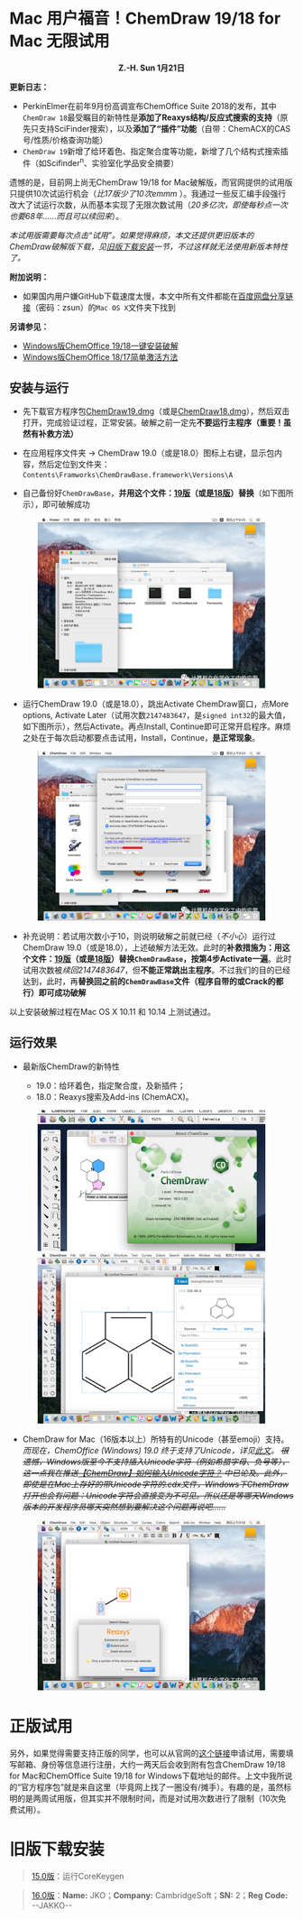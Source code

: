 ﻿# Mac 用户福音！ChemDraw 19/18 for Mac 无限试用
**<p align="center">Z.-H. Sun 1月21日</p>**

**更新日志：**
* PerkinElmer在前年9月份高调宣布ChemOffice Suite 2018的发布，其中`ChemDraw 18`最受瞩目的新特性是**添加了Reaxys结构/反应式搜索的支持**（原先只支持SciFinder搜索），以及**添加了“插件”功能**（自带：ChemACX的CAS号/性质/价格查询功能）
* `ChemDraw 19`新增了给环着色、指定聚合度等功能，新增了几个结构式搜索插件（如Scifinder<sup>n</sup>、实验室化学品安全摘要）

遗憾的是，目前网上尚无ChemDraw 19/18 for Mac破解版，而官网提供的试用版只提供10次试运行机会（*比17版少了10次emmm* ）。我通过一些反汇编手段强行改大了试运行次数，从而基本实现了无限次数试用（*20多亿次，即使每秒点一次也要68年……而且可以续回来*）。

*本试用版需要每次点击“试用”。如果觉得麻烦，本文还提供更旧版本的ChemDraw破解版下载，见[旧版下载安装](/cos/cdm.md#旧版下载安装)一节，不过这样就无法使用新版本特性了。*

**附加说明：**
* 如果国内用户嫌GitHub下载速度太慢，本文中所有文件都能在[百度网盘分享链接](https://pan.baidu.com/s/1rlPilrRh4n4q6k1qG1rNsA)（密码：zsun）的`Mac OS X`文件夹下找到

**另请参见：**
* [Windows版ChemOffice 19/18一键安装破解](/cos/cow2.md)
* [Windows版ChemOffice 18/17简单激活方法](/cos/cow.md)

## 安装与运行
* 先下载官方程序包[ChemDraw19.dmg](https://github.com/Z-H-Sun/CDM_18/releases/download/v2/ChemDraw19.dmg)（或是[ChemDraw18.dmg](https://github.com/Z-H-Sun/CDM_18/releases/download/v1/ChemDraw18.dmg)），然后双击打开，完成验证过程，正常安装。破解之前一定先**不要运行主程序（重要！虽然有补救方法）**

* 在应用程序文件夹 -> ChemDraw 19.0（或是18.0）图标上右键，显示包内容，然后定位到文件夹：`Contents\Framworks\ChemDrawBase.framework\Versions\A`

* 自己备份好`ChemDrawBase`，**并用这个文件：[19版](https://github.com/Z-H-Sun/CDM_18/raw/master/19.0/Crack/ChemDrawBase)（或是[18版](https://github.com/Z-H-Sun/CDM_18/raw/master/18.0/Crack/ChemDrawBase)）替换**（如下图所示），即可破解成功
<p align="center"><img width="80%" height="80%" src="/cos/1.webp"></p>

* 运行ChemDraw 19.0（或是18.0），跳出Activate ChemDraw窗口，点More options, Activate Later（试用次数`2147483647`，是`signed int32`的最大值，如下图所示），然后Activate。再点Install, Continue即可正常开启程序。麻烦之处在于每次启动都要点击试用，Install，Continue，**是正常现象**。
<p align="center"><img width="80%" height="80%" src="/cos/2.webp"></p>

* 补充说明：若试用次数小于10，则说明破解之前就已经（*不小心*）运行过ChemDraw 19.0（或是18.0），上述破解方法无效。此时的**补救措施为：用这个文件：[19版](https://github.com/Z-H-Sun/CDM_18/raw/master/19.0/Remedy/ChemDrawBase)（或是[18版](https://github.com/Z-H-Sun/CDM_18/raw/master/18.0/Remedy/ChemDrawBase)）替换`ChemDrawBase`，按第4步Activate一遍**。此时试用次数被*续回2147483647*，但**不能正常跳出主程序**。不过我们的目的已经达到，此时，再**替换回之前的`ChemDrawBase`文件（程序自带的或Crack的都行）即可成功破解**

以上安装破解过程在Mac OS X 10.11 和 10.14 上测试通过。

## 运行效果
* 最新版ChemDraw的新特性

  * 19.0：给环着色，指定聚合度，及新插件；
  * 18.0：Reaxys搜索及Add-ins (ChemACX)。
<p align="center">
  <img width="80%" height="80%" src="/cos/196.png">
  <img width="80%" height="80%" src="/cos/3.webp">
</p>

* ChemDraw for Mac（16版本以上）所特有的Unicode（甚至emoji）支持。*而现在，ChemOffice (Windows) 19.0 终于支持了Unicode，详见[此文](/cos/cow2.md)。* ~~*很遗憾，Windows版至今不支持插入Unicode字符（例如希腊字母、负号等），这一点我在推送[【ChemDraw】如何输入Unicode字符？](http://mp.weixin.qq.com/s?__biz=MzUzNDQ2MTE1Mw==&mid=2247483695&idx=1&sn=0b0a2683e8e7321330050c8a2563b169&chksm=fa952ea1cde2a7b7e370289a8b2ac060289d35d64a44264f2c26485e217cb6c7d4b123f82d71&scene=21) 中已论及。此外，即使是在Mac上存好的带Unicode字符的.cdx文件，Windows下ChemDraw打开也会有问题：Unicode字符会直接变为不可见。所以还是等哪天Windows版本的开发程序员哪天突然想到要解决这个问题再说吧……*~~
<p align="center"><img width="80%" height="80%" src="/cos/4.webp"></p>

# 正版试用
另外，如果觉得需要支持正版的同学，也可以从官网的[这个链接](http://scistore.cambridgesoft.com/ScistoreProductPage.aspx?ItemID=8900)申请试用，需要填写邮箱、身份等信息进行注册，大约一两天后会收到附有包含ChemDraw 19/18 for Mac和ChemOffice Suite 19/18 for Windows下载地址的邮件。上文中我所说的“官方程序包”就是来自这里（毕竟网上找了一圈没有/摊手）。有趣的是，虽然标明的是两周试用版，但其实并不限制时间，而是对试用次数进行了限制（10次免费试用）。

# 旧版下载安装
> [15.0版](https://github.com/Z-H-Sun/CDM_18/releases/download/v1/ChemDraw15.dmg)：运行CoreKeygen

> [16.0版](https://github.com/Z-H-Sun/CDM_18/releases/download/v1/ChemDraw16Professional.dmg)：**Name:** JKO；**Company:** CambridgeSoft；**SN:** 2；**Reg Code:** --JAKKO--

